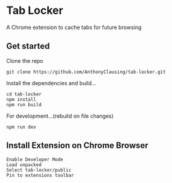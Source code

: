 
# Tab Locker
  A Chrome extension to cache tabs for future browsing
 
## Get started
  Clone the repo
  ```
  git clone https://github.com/AnthonyClausing/tab-locker.git
  ```
  Install the dependencies and build...

   ```
   cd tab-locker
   npm install
   npm run build
   ``` 

  For development...(rebuild on file changes)
  ```
  npm run dev
  ```
## Install Extension on Chrome Browser
  ```Navigate to chrome://extensions
  Enable Developer Mode
  Load unpacked
  Select tab-locker/public
  Pin to extensions toolbar
  ```
